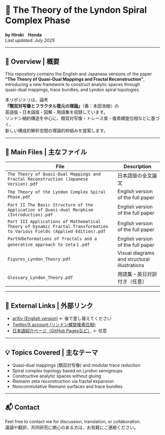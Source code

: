 # 🧩 The Theory of the Lyndon Spiral Complex Phase  
**by Hiroki　Honda**  
*Last updated: July 2025*

---

## 📘 Overview | 概要

This repository contains the English and Japanese versions of the paper  
**"The Theory of Quasi-Dual Mappings and Fractal Reconstruction"**,  
introducing a new framework to construct analytic spaces through  
quasi-dual mappings, trace bundles, and Lyndon spiral topologies.

本リポジトリは、論考  
**『類双対写像とフラクタル復元の理論』**（著：本田浩樹）の  
英語版・日本語版・図解・用語集を収録しています。  
リンドン縮約構造を中心に、類双対写像・トレース束・複素螺旋位相などに基づく、  
新しい構成的解析空間の理論的枠組みを提案します。

---

## 📄 Main Files | 主なファイル

| File | Description |
|------|-------------|
| `The Theory of Quasi-Dual Mappings and Fractal Reconstruction (Japanese Version).pdf` | 日本語版の全文論文 |The Theory of Quasi-Dual Mappings and Fractal Reconstruction (Japanese Version).pdf
| `The Theory of the Lyndon Complex Spiral Phase.pdf` | English version of the full paper |
| `Part II The Basic Structure of the Application of Quasi-dual Morphism (Introduction).pdf` | English version of the full paper |
| `Part III Applications of Mathematical Theory of Dynamic Fractal Transformation to Various Fields (Applied Edition).pdf` | English version of the full paper |
| `PartⅣDeformations of fractals and a generative approach to zeta１.pdf` | English version of the full paper |
| `Figures_Lyndon_Theory.pdf` | Visual diagrams and structural illustrations |
| `Glossary_Lyndon_Theory.pdf` | 用語集・英日対訳付き（任意） |

---

## 🔗 External Links | 外部リンク

- [arXiv (English version)](https://arxiv.org/abs/XXXX.XXXXX) ← 後で差し替えてください
- [Twitter/X account (リンドン螺旋複素位相)](https://x.com/@Lyndon_Spiral) 
- [日本語紹介ページ（GitHub Pagesなど）](https://yourname.github.io) ← 任意

---

## 💡 Topics Covered | 主なテーマ

- Quasi-dual mappings (類双対写像) and modular trace reduction  
- Spiral complex topology based on Lyndon semigroups  
- Constructive analytic spaces without gluing  
- Riemann zeta reconstruction via fractal expansion  
- Noncommutative Riemann surfaces and trace bundles

---

## 📬 Contact

Feel free to contact me for discussion, translation, or collaboration.  
議論や翻訳、共同研究に関心のある方は、お気軽にご連絡ください。

